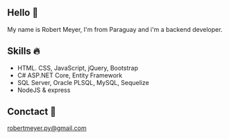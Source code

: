 ## Hello 👋
My name is Robert Meyer, I'm from Paraguay and i'm a backend developer. 
## Skills 🔥
* HTML. CSS, JavaScript, jQuery, Bootstrap
* C# ASP.NET Core, Entity Framework
* SQL Server, Oracle PLSQL, MySQL, Sequelize
* NodeJS & express
## Conctact 📧
robertmeyer.py@gmail.com

